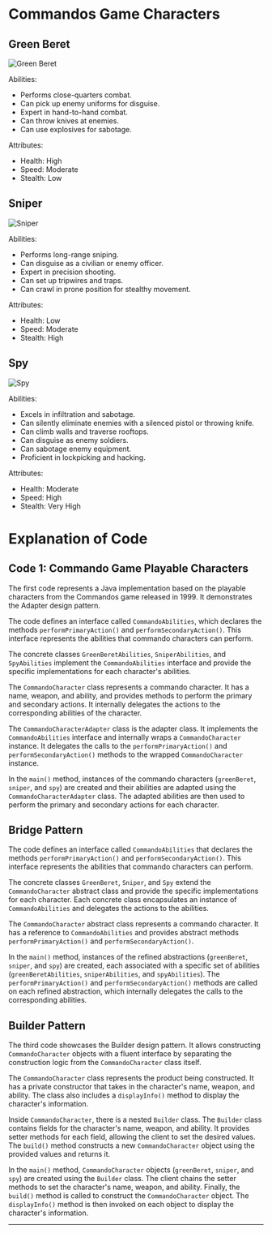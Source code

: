 # Commandos Game Characters

## Green Beret
![Green Beret](https://static.wikia.nocookie.net/commandos/images/1/1b/Green_beret.jpg/revision/latest?cb=20110608162436)

Abilities:
- Performs close-quarters combat.
- Can pick up enemy uniforms for disguise.
- Expert in hand-to-hand combat.
- Can throw knives at enemies.
- Can use explosives for sabotage.

Attributes:
- Health: High
- Speed: Moderate
- Stealth: Low

## Sniper
![Sniper](https://static.wikia.nocookie.net/commandos/images/3/32/Sniper.jpg/revision/latest?cb=20110608174348)

Abilities:
- Performs long-range sniping.
- Can disguise as a civilian or enemy officer.
- Expert in precision shooting.
- Can set up tripwires and traps.
- Can crawl in prone position for stealthy movement.

Attributes:
- Health: Low
- Speed: Moderate
- Stealth: High

## Spy
![Spy](https://static.wikia.nocookie.net/commandos/images/c/cb/Spy.jpg/revision/latest?cb=20110608174525)

Abilities:
- Excels in infiltration and sabotage.
- Can silently eliminate enemies with a silenced pistol or throwing knife.
- Can climb walls and traverse rooftops.
- Can disguise as enemy soldiers.
- Can sabotage enemy equipment.
- Proficient in lockpicking and hacking.

Attributes:
- Health: Moderate
- Speed: High
- Stealth: Very High

# Explanation of Code

## Code 1: Commando Game Playable Characters

The first code represents a Java implementation based on the playable characters from the Commandos game released in 1999. It demonstrates the Adapter design pattern.

The code defines an interface called `CommandoAbilities`, which declares the methods `performPrimaryAction()` and `performSecondaryAction()`. This interface represents the abilities that commando characters can perform.

The concrete classes `GreenBeretAbilities`, `SniperAbilities`, and `SpyAbilities` implement the `CommandoAbilities` interface and provide the specific implementations for each character's abilities.

The `CommandoCharacter` class represents a commando character. It has a name, weapon, and ability, and provides methods to perform the primary and secondary actions. It internally delegates the actions to the corresponding abilities of the character.

The `CommandoCharacterAdapter` class is the adapter class. It implements the `CommandoAbilities` interface and internally wraps a `CommandoCharacter` instance. It delegates the calls to the `performPrimaryAction()` and `performSecondaryAction()` methods to the wrapped `CommandoCharacter` instance.

In the `main()` method, instances of the commando characters (`greenBeret`, `sniper`, and `spy`) are created and their abilities are adapted using the `CommandoCharacterAdapter` class. The adapted abilities are then used to perform the primary and secondary actions for each character.

## Bridge Pattern

The code defines an interface called `CommandoAbilities` that declares the methods `performPrimaryAction()` and `performSecondaryAction()`. This interface represents the abilities that commando characters can perform.

The concrete classes `GreenBeret`, `Sniper`, and `Spy` extend the `CommandoCharacter` abstract class and provide the specific implementations for each character. Each concrete class encapsulates an instance of `CommandoAbilities` and delegates the actions to the abilities.

The `CommandoCharacter` abstract class represents a commando character. It has a reference to `CommandoAbilities` and provides abstract methods `performPrimaryAction()` and `performSecondaryAction()`.

In the `main()` method, instances of the refined abstractions (`greenBeret`, `sniper`, and `spy`) are created, each associated with a specific set of abilities (`greenBeretAbilities`, `sniperAbilities`, and `spyAbilities`). The `performPrimaryAction()` and `performSecondaryAction()` methods are called on each refined abstraction, which internally delegates the calls to the corresponding abilities.

## Builder Pattern

The third code showcases the Builder design pattern. It allows constructing `CommandoCharacter` objects with a fluent interface by separating the construction logic from the `CommandoCharacter` class itself.

The `CommandoCharacter` class represents the product being constructed. It has a private constructor that takes in the character's name, weapon, and ability. The class also includes a `displayInfo()` method to display the character's information.

Inside `CommandoCharacter`, there is a nested `Builder` class. The `Builder` class contains fields for the character's name, weapon, and ability. It provides setter methods for each field, allowing the client to set the desired values. The `build()` method constructs a new `CommandoCharacter` object using the provided values and returns it.

In the `main()` method, `CommandoCharacter` objects (`greenBeret`, `sniper`, and `spy`) are created using the `Builder` class. The client chains the setter methods to set the character's name, weapon, and ability. Finally, the `build()` method is called to construct the `CommandoCharacter` object. The `displayInfo()` method is then invoked on each object to display the character's information.

---
